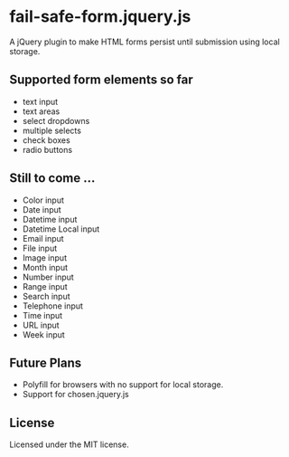 fail-safe-form.jquery.js
========================

A jQuery plugin to make HTML forms persist until submission using local storage.

Supported form elements so far
------------------------------

 - text input
 - text areas
 - select dropdowns
 - multiple selects
 - check boxes
 - radio buttons

Still to come ...
-----------------

 - Color input
 - Date input
 - Datetime input
 - Datetime Local input
 - Email input
 - File input
 - Image input
 - Month input
 - Number input
 - Range input
 - Search input
 - Telephone input
 - Time input
 - URL input
 - Week input

Future Plans
------------

 - Polyfill for browsers with no support for local storage.
 - Support for chosen.jquery.js

License
-------

Licensed under the MIT license.
